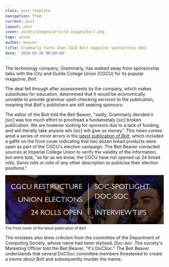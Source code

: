 ```yaml
---
class: post-template
navigation: True
current: post
layout: post
cover: assets/images/article-images/bolt.png
tags: union
author: beaver
title: Grammarly turns down CGCU Bolt magazine sponsorship deal
date: '2018-02-26 00:00:00'
---
```


The technology company, Grammarly, has walked away from sponsorship talks with the City and Guilds College Union (CGCU) for its popular magazine, *Bolt*.

The deal fell through after assessments by the company, which makes substitutes for education, determined that it would be economically unviable to provide grammar spell-checking services to the publication, meaning that *Bolt*'s publishers are still seeking sponsors.

The editor of the Bolt told the Beit Beaver, "sadly, Grammarly decided ir [sic] was too much effort to proofread a fundametaly [sic] broken publication. We are however looking for sponsors due to a lack of funding, and will literally take anyone whi [sic] will give us money." This news comes amid a series of minor errors in the [latest publication of *Bolt*](https://cgcu.net/bolt.html), which included a gaffe on the front cover indicating that two dozen bread products were open as part of the CGCU's election campaign. The Beit Beaver contacted sources at Imperial College Union to verify the validity of the information, but were told, "as far as we know, the CGCU have not opened up 24 bread rolls, Swiss rolls or rolls of any other description to publicise their election positions."

![The front cover of Bolt, indicating that 24 rolls were open](assets/images/article-images/bolt-front.png)
<small>The front cover of the latest publication of Bolt</small>


The mistakes also drew criticism from the committee of the Department of Computing Society, whose name had been  stylised, *Doc-soc*. The society's Marketing Officer told the Beit Beaver, "it's DoCSoc." The Beit Beaver understands that several DoCSoc committee members threatened to create a meme about *Bolt* and subsequently murder the meme.
